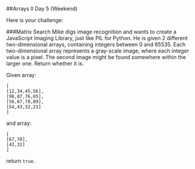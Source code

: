 ##Arrays II Day 5 (Weekend)

Here is your challenge:

###Matrix Search
Mike digs image recognition and wants to create a JavaScript Imaging Library, just like PIL for Python. He is given 2 different two-dimensional arrays, containing integers between 0 and 65535. Each two-dimensional array represents a gray-scale image, where each integer value is a pixel. The second image might be found somewhere within the larger one. Return whether it is.

Given array:
```
[
[12,34,45,56],
[98,87,76,65],
[56,67,78,89],
[54,43,32,21]
]
```

and array:
 ```
 [
 [67,78],
 [43,32]
 ]
 ```

return `true`.
